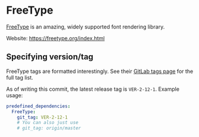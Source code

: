 # FreeType

[FreeType](https://freetype.org/index.html) is an amazing, widely supported font rendering library.

Website: <https://freetype.org/index.html>

## Specifying version/tag

FreeType tags are formatted interestingly. See their
[GitLab tags page](https://gitlab.freedesktop.org/freetype/freetype/-/tags) for the full tag list.

As of writing this commit, the latest release tag is `VER-2-12-1`. Example usage:

``` yaml
predefined_dependencies:
  FreeType:
    git_tag: VER-2-12-1
    # You can also just use
    # git_tag: origin/master
```
